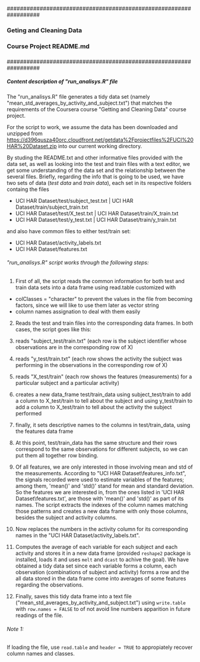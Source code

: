 ##################################################################
###
### Geting and Cleaning Data
###
### Course Project README.md
###
##################################################################

##### Content description of "run_analisys.R" file

The "run_analisys.R" file generates a tidy data set (namely "mean_std_averages_by_activity_and_subject.txt") that matches the requirements of the Coursera course "Getting and Cleaning Data" course project.

For the script to work, we assume the data has been downloaded and unzipped from https://d396qusza40orc.cloudfront.net/getdata%2Fprojectfiles%2FUCI%20HAR%20Dataset.zip into our current working directory.

By studing the README.txt and other informative files provided with the data set, as well as looking into the test and train files with a text editor, we get some understanding of the data set and the relationship between the several files. Briefly, regarding the info that is going to be used, we have two sets of data (_test data_ and _train data_), each set in its respective folders containg the files
- UCI HAR Dataset/test/subject_test.txt | UCI HAR Dataset/train/subject_train.txt
- UCI HAR Dataset/test/X_test.txt | UCI HAR Dataset/train/X_train.txt
- UCI HAR Dataset/test/y_test.txt | UCI HAR Dataset/train/y_train.txt

and also have common files to either test/train set:
- UCI HAR Dataset/activity_labels.txt
- UCI HAR Dataset/features.txt

###### "run_analisys.R" script works through the following steps:

1. First of all, the script reads the common information for both test and train data sets into a data frame using read.table customized with
 - colClasses = "character" to prevent the values in the file from becoming factors, since we will like to use them later as vector string
 - column names assignation to deal with them easily

2. Reads the test and train files into the corresponding data frames. In both cases, the script goes like this:
 1. reads "subject_test/train.txt" (each row is the subject identifier whose observations are in the corresponding row of X)
 2. reads "y_test/train.txt" (each row shows the activity the subject was performing in the observations in the corresponding row of X)
 3. reads "X_test/train" (each row shows the features (measurements) for a particular subject and a particular activity)
 4. creates a new data_frame test/train_data using subject_test/train to add a column to X_test/train to tell about the subject and using y_test/train to add a column to X_test/train to tell about the activity the subject performed
 5. finally, it sets descriptive names to the columns in test/train_data, using the features data frame

3. At this point, test/train_data has the same structure and their rows correspond to the same observations for different subjects, so we can put them all together row binding.

4. Of all features, we are only interested in those involving mean and std of the measurements. According to "UCI HAR Dataset\features_info.txt", the signals recorded were used to estimate variables of the features; among them, 'mean()' and 'std()' stand for mean and standard deviation. So the features we are interested in, from the ones listed in 'UCI HAR Dataset\features.txt', are those with 'mean()' and 'std()' as part of its names. The script extracts the indexes of the column names matching those patterns and creates a new data frame with only those columns, besides the subject and activity columns.

5. Now replaces the numbers in the activity column for its corresponding names in the "UCI HAR Dataset/activity_labels.txt".

6. Computes the average of each variable for each subject and each activity and stores it in a new data frame (provided `reshape2` package is installed, loads it and uses `melt` and `dcast` to achive the goal). We have obtained a tidy data set since each variable forms a column, each observation (combinations of subject and activity) forms a row and the all data stored in the data frame come into averages of some features regarding the observations.

7. Finally, saves this tidy data frame into a text file ("mean_std_averages_by_activity_and_subject.txt") using `write.table` with `row.names = FALSE` to of not avoid line numbers apparition in future readings of the file.


###### Note 1:
If loading the file, use `read.table` and `header = TRUE` to appropiately recover column names and classes.














